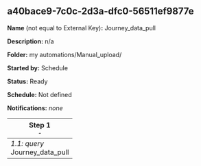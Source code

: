 ## a40bace9-7c0c-2d3a-dfc0-56511ef9877e

**Name** (not equal to External Key)**:** Journey_data_pull

**Description:** n/a

**Folder:** my automations/Manual_upload/

**Started by:** Schedule

**Status:** Ready

**Schedule:** Not defined

**Notifications:** _none_


| Step 1<br>_<small>-</small>_ |
| --- |
| _1.1: query_<br>Journey_data_pull |
